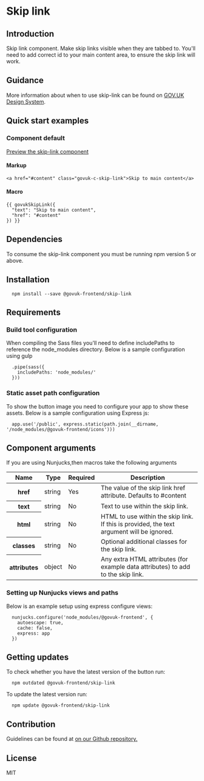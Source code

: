 # Skip link

## Introduction

Skip link component. Make skip links visible when they are tabbed to. You'll need to add correct id to your main content area, to ensure the skip link will work.

## Guidance

More information about when to use skip-link can be found on [GOV.UK Design System](https://govuk-design-system-production.cloudapps.digital/components/skip-link "Guidance on the use of Skip link on GOV.UK Design System").

## Quick start examples

### Component default

[Preview the skip-link component](http://govuk-frontend-review.herokuapp.com/components/skip-link/preview)

#### Markup

    <a href="#content" class="govuk-c-skip-link">Skip to main content</a>

#### Macro

    {{ govukSkipLink({
      "text": "Skip to main content",
      "href": "#content"
    }) }}

## Dependencies

To consume the skip-link component you must be running npm version 5 or above.

## Installation

      npm install --save @govuk-frontend/skip-link

## Requirements

### Build tool configuration

When compiling the Sass files you'll need to define includePaths to reference the node_modules directory. Below is a sample configuration using gulp

      .pipe(sass({
        includePaths: 'node_modules/'
      }))

### Static asset path configuration

To show the button image you need to configure your app to show these assets. Below is a sample configuration using Express js:

      app.use('/public', express.static(path.join(__dirname, '/node_modules/@govuk-frontend/icons')))

## Component arguments

If you are using Nunjucks,then macros take the following arguments

<table class="govuk-c-table">

<thead class="govuk-c-table__head">

<tr class="govuk-c-table__row">

<th class="govuk-c-table__header" scope="col">Name</th>

<th class="govuk-c-table__header" scope="col">Type</th>

<th class="govuk-c-table__header" scope="col">Required</th>

<th class="govuk-c-table__header" scope="col">Description</th>

</tr>

</thead>

<tbody class="govuk-c-table__body">

<tr class="govuk-c-table__row">

<th class="govuk-c-table__header" scope="row">href</th>

<td class="govuk-c-table__cell ">string</td>

<td class="govuk-c-table__cell ">Yes</td>

<td class="govuk-c-table__cell ">The value of the skip link href attribute. Defaults to #content</td>

</tr>

<tr class="govuk-c-table__row">

<th class="govuk-c-table__header" scope="row">text</th>

<td class="govuk-c-table__cell ">string</td>

<td class="govuk-c-table__cell ">No</td>

<td class="govuk-c-table__cell ">Text to use within the skip link.</td>

</tr>

<tr class="govuk-c-table__row">

<th class="govuk-c-table__header" scope="row">html</th>

<td class="govuk-c-table__cell ">string</td>

<td class="govuk-c-table__cell ">No</td>

<td class="govuk-c-table__cell ">HTML to use within the skip link. If this is provided, the text argument will be ignored.</td>

</tr>

<tr class="govuk-c-table__row">

<th class="govuk-c-table__header" scope="row">classes</th>

<td class="govuk-c-table__cell ">string</td>

<td class="govuk-c-table__cell ">No</td>

<td class="govuk-c-table__cell ">Optional additional classes for the skip link.</td>

</tr>

<tr class="govuk-c-table__row">

<th class="govuk-c-table__header" scope="row">attributes</th>

<td class="govuk-c-table__cell ">object</td>

<td class="govuk-c-table__cell ">No</td>

<td class="govuk-c-table__cell ">Any extra HTML attributes (for example data attributes) to add to the skip link.</td>

</tr>

</tbody>

</table>

### Setting up Nunjucks views and paths

Below is an example setup using express configure views:

      nunjucks.configure('node_modules/@govuk-frontend', {
        autoescape: true,
        cache: false,
        express: app
      })

## Getting updates

To check whether you have the latest version of the button run:

      npm outdated @govuk-frontend/skip-link

To update the latest version run:

      npm update @govuk-frontend/skip-link

## Contribution

Guidelines can be found at [on our Github repository.](https://github.com/alphagov/govuk-frontend/blob/master/CONTRIBUTING.md "link to contributing guidelines on our github repository")

## License

MIT